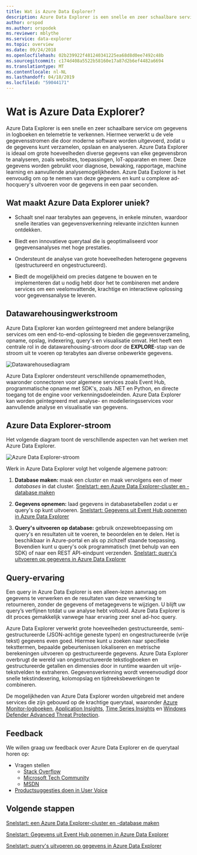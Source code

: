 ```yaml
---
title: Wat is Azure Data Explorer?
description: Azure Data Explorer is een snelle en zeer schaalbare service om gegevens in logboeken en telemetrie te verkennen.
author: orspod
ms.author: orspodek
ms.reviewer: mblythe
ms.service: data-explorer
ms.topic: overview
ms.date: 09/24/2018
ms.openlocfilehash: 02b239922f481240341225ea68d8d0ee7492c48b
ms.sourcegitcommit: c174d408a5522b58160e17a87d2b6ef4482a6694
ms.translationtype: MT
ms.contentlocale: nl-NL
ms.lasthandoff: 04/18/2019
ms.locfileid: "59044171"
---
```

# <a name="what-is-azure-data-explorer"></a>Wat is Azure Data Explorer?

Azure Data Explorer is een snelle en zeer schaalbare service om gegevens in logboeken en telemetrie te verkennen. Hiermee verwerkt u de vele gegevensstromen die door moderne software worden uitgevoerd, zodat u de gegevens kunt verzamelen, opslaan en analyseren. Azure Data Explorer is ideaal om grote hoeveelheden diverse gegevens van elke gegevensbron te analyseren, zoals websites, toepassingen, IoT-apparaten en meer. Deze gegevens worden gebruikt voor diagnose, bewaking, rapportage, machine learning en aanvullende analysemogelijkheden. Azure Data Explorer is het eenvoudig om op te nemen van deze gegevens en kunt u complexe ad-hocquery's uitvoeren voor de gegevens in een paar seconden.

## <a name="what-makes-azure-data-explorer-unique"></a>Wat maakt Azure Data Explorer uniek?

- Schaalt snel naar terabytes aan gegevens, in enkele minuten, waardoor snelle iteraties van gegevensverkenning relevante inzichten kunnen ontdekken.

- Biedt een innovatieve querytaal die is geoptimaliseerd voor gegevensanalyses met hoge prestaties.

- Ondersteunt de analyse van grote hoeveelheden heterogene gegevens (gestructureerd en ongestructureerd).

- Biedt de mogelijkheid om precies datgene te bouwen en te implementeren dat u nodig hebt door het te combineren met andere services om een veel​​omvattende, krachtige en interactieve oplossing voor gegevensanalyse te leveren.

## <a name="data-warehousing-workflow"></a>Datawarehousingwerkstroom

Azure Data Explorer kan worden geïntegreerd met andere belangrijke services om een ​​end-to-end-oplossing te bieden die gegevensverzameling, opname, opslag, indexering, query's en visualisatie omvat. Het heeft een centrale rol in de datawarehousing-stroom door de **EXPLORE**-stap van de stroom uit te voeren op terabytes aan diverse onbewerkte gegevens.

![Datawarehousediagram](media/data-explorer-overview/data-warehouse.png)

Azure Data Explorer ondersteunt verschillende opnamemethoden, waaronder connectoren voor algemene services zoals Event Hub, programmatische opname met SDK's, zoals .NET en Python, en directe toegang tot de engine voor verkenningsdoeleinden. Azure Data Explorer kan worden geïntegreerd met analyse- en modelleringsservices voor aanvullende analyse en visualisatie van gegevens.

## <a name="azure-data-explorer-flow"></a>Azure Data Explorer-stroom

Het volgende diagram toont de verschillende aspecten van het werken met Azure Data Explorer.

![Azure Data Explorer-stroom](media/data-explorer-overview/workflow.png)

Werk in Azure Data Explorer volgt het volgende algemene patroon:

1. **Database maken:** maak een *cluster* en maak vervolgens een of meer *databases* in dat cluster. [Snelstart: een Azure Data Explorer-cluster en -database maken](create-cluster-database-portal.md)

1. **Gegevens opnemen:** laad gegevens in databasetabellen zodat u er query's op kunt uitvoeren. [Snelstart: Gegevens uit Event Hub opnemen in Azure Data Explorer](ingest-data-event-hub.md)

1. **Query's uitvoeren op database:** gebruik onze ​​webtoepassing om query's en resultaten uit te voeren, te beoordelen en te delen. Het is beschikbaar in Azure-portal en als op zichzelf staande toepassing. Bovendien kunt u query's ook programmatisch (met behulp van een SDK) of naar een REST API-eindpunt verzenden. [Snelstart: query's uitvoeren op gegevens in Azure Data Explorer](web-query-data.md)

## <a name="query-experience"></a>Query-ervaring

Een query in Azure Data Explorer is een alleen-lezen aanvraag om gegevens te verwerken en de resultaten van deze verwerking te retourneren, zonder de gegevens of metagegevens te wijzigen. U blijft uw query’s verfijnen totdat u uw analyse hebt voltooid. Azure Data Explorer is dit proces gemakkelijk vanwege haar ervaring zeer snel ad-hoc query.

Azure Data Explorer verwerkt grote hoeveelheden gestructureerde, semi-gestructureerde (JSON-achtige geneste typen) en ongestructureerde (vrije tekst) gegevens even goed. Hiermee kunt u zoeken naar specifieke teksttermen, bepaalde gebeurtenissen lokaliseren en metrische berekeningen uitvoeren op gestructureerde gegevens. Azure Data Explorer overbrugt de wereld van ongestructureerde tekstlogboeken en gestructureerde getallen en dimensies door in runtime waarden uit vrije-tekstvelden te extraheren. Gegevensverkenning wordt vereenvoudigd door snelle tekstindexering, kolomopslag en tijdreeksbewerkingen te combineren.

De mogelijkheden van Azure Data Explorer worden uitgebreid met andere services die zijn gebouwd op de krachtige querytaal, waaronder [Azure Monitor-logboeken](/azure/log-analytics/), [Application Insights](/azure/application-insights/), [Time Series Insights](/azure/time-series-insights/) en [Windows Defender Advanced Threat Protection](/windows/security/threat-protection/windows-defender-atp/windows-defender-advanced-threat-protection/).

## <a name="feedback"></a>Feedback

We willen graag uw feedback over Azure Data Explorer en de querytaal horen op:

- Vragen stellen
  - [Stack Overflow](https://stackoverflow.com/questions/tagged/azure-data-explorer)
  - [Microsoft Tech Community](https://techcommunity.microsoft.com/t5/Azure-Data-Explorer/bd-p/Kusto)
  - [MSDN](https://social.msdn.microsoft.com/Forums/en-US/home?forum=AzureKusto)
- [Productsuggesties doen in User Voice](https://aka.ms/AzureDataExplorer.UserVoice)

## <a name="next-steps"></a>Volgende stappen

[Snelstart: een Azure Data Explorer-cluster en -database maken](create-cluster-database-portal.md)

[Snelstart: Gegevens uit Event Hub opnemen in Azure Data Explorer](ingest-data-event-hub.md)

[Snelstart: query's uitvoeren op gegevens in Azure Data Explorer](web-query-data.md)
